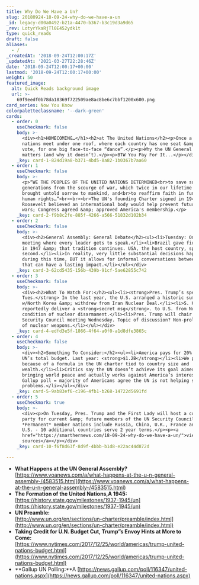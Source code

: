 ```yaml
---
title: Why Do We Have a Un?
slug: 20180924-18-09-24-why-do-we-have-a-un
_id: legacy-d00a0492-b21a-4470-b367-b3c19d3a9d65
_rev: LotyrYkaRjTl0E452ydk1t
type: quick_reads
draft: false
aliases:
  - /
_createdAt: '2018-09-24T12:00:17Z'
_updatedAt: '2021-03-27T22:28:46Z'
date: '2018-09-24T12:00:17+00:00'
lastmod: '2018-09-24T12:00:17+00:00'
weight: 50
featured_image:
  alt: Quick Reads background image
  url: >-
    69f9eedf0b78da18369f722509ae8ac8be6c7bbf1200x600.png
card_series: Now You Know
colorpaletteclassname: '--dark-green'
cards:
  - order: 0
    useCheckmark: false
    body: >-
      <div><h1>HOMECOMING…</h1><h2>at The United Nations</h2><p>Once a year, 193
      nations meet under one roof, where each country has one seat &amp; one
      vote, for one big face-to-face “dance”.</p><p>Why the UN General Assembly
      matters (and why it doesn’t).</p><p>BTW You Pay For It...</p></div>
    _key: card-1-824d19a8-b371-4bd5-8a82-1b0367b7aa60
  - order: 1
    useCheckmark: false
    body: >-
      <p>“WE THE PEOPLES OF THE UNITED NATIONS DETERMINED<br>to save succeeding
      generations from the scourge of war, which twice in our lifetime has
      brought untold sorrow to mankind, and<br>to reaffirm faith in fundamental
      human rights…”<br><br><br>The UN's founding Charter signed in 1945. Pres.
      Roosevelt believed an international body would help prevent future world
      wars; Congress agreed &amp; approved America's membership.</p>
    _key: card-2-f9b8c2fe-885f-4266-a566-51832d102b34
  - order: 2
    useCheckmark: false
    body: >-
      <div><h2>General Assembly: General Debate</h2><ul><li>Tuesday: One huge
      meeting where every leader gets to speak.</li><li>Brazil gave first speech
      in 1947 &amp; that tradition continues. USA, the host country, speaks
      second.</li><li>In reality, very little substantial decisions happen
      during this time, BUT it allows for informal conversations between leaders
      that can have a lasting impact.</li></ul></div>
    _key: card-3-62cd5435-156b-439b-91cf-5ae62855c742
  - order: 3
    useCheckmark: false
    body: >-
      <div><h2>What To Watch For:</h2><ul><li><strong>Pres. Trump’s speech on
      Tues.</strong> In the last year, the U.S. arranged a historic summit
      w/North Korea &amp; withdrew from Iran Nuclear Deal.</li><li>S. Korea will
      reportedly deliver a <strong>secret msg</strong>. to U.S. from NoKo: a
      condition of nuclear disarmament.</li><li>Pres. Trump will chair UN
      Security Council meeting Wednesday. Topic of discussion? Non-proliferation
      of nuclear weapons.</li></ul></div>
    _key: card-4-edfd3e5f-1866-4f64-a0f0-a1d8dfe3865c
  - order: 4
    useCheckmark: false
    body: >-
      <div><h2>Something To Consider:</h2><ul><li>America pays for 20% of the
      UN’s total budget. Last year: <strong>$1.2B</strong></li><li>We pay more
      because of a formula in the UN charter tied to country size and
      wealth.</li><li>Critics say the UN doesn’t achieve its goal aimed at
      bringing world peace and actually works against America’s interests;
      Gallup poll = majority of Americans agree the UN is not helping solve
      problems.</li></ul></div>
    _key: card-5-9ab83ef6-c196-4fb1-b268-14722d5691fd
  - order: 5
    useCheckmark: true
    body: >-
      <div><p>On Tuesday, Pres. Trump and the First Lady will host a cocktail
      party for current &amp; future members of the UN Security Council.
      *Permanent* member nations include Russia, China, U.K., France and the
      U.S. - 10 additional countries serve 2 year terms.</p><p><a
      href="https://smarthernews.com/18-09-24-why-do-we-have-a-un/">view
      sources</a></p></div>
    _key: card-10-f6f8d63f-8d9f-4bbb-b1d8-e22ac44d872d

---
```

* **What Happens at the UN General Assembly?**  
[https://www.voanews.com/a/what-happens-at-the-u-n-general-assembly-/4583515.html](https://www.voanews.com/a/what-happens-at-the-u-n-general-assembly-/4583515.html)
* **The Formation of the United Nations,A 1945:**  
[https://history.state.gov/milestones/1937-1945/un](https://history.state.gov/milestones/1937-1945/un)
* **UN Preamble:**  
[http://www.un.org/en/sections/un-charter/preamble/index.html](http://www.un.org/en/sections/un-charter/preamble/index.html)
* **Taking Credit for U.N. Budget Cut, Trump”s Envoy Hints at More to Come:**  
[https://www.nytimes.com/2017/12/25/world/americas/trump-united-nations-budget.html](https://www.nytimes.com/2017/12/25/world/americas/trump-united-nations-budget.html)
* **Gallup UN Polling:**A [https://news.gallup.com/poll/116347/united-nations.aspx](https://news.gallup.com/poll/116347/united-nations.aspx)